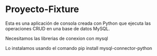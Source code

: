 # Proyecto-Fixture

Esta es una aplicación de consola creada con Python que ejecuta las operaciones CRUD en una base de datos MySQL.

Necesitamos las librerias de conexion con mysql

Lo instalamos usando el comando pip install mysql-connector-python
